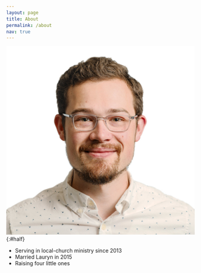 ```yaml
---
layout: page
title: About
permalink: /about
nav: true
---
```


![Beau Carpenter Portrait](assets/beau_headshot.jpg){:#half}

- Serving in local-church ministry since 2013
- Married Lauryn in 2015
- Raising four little ones
